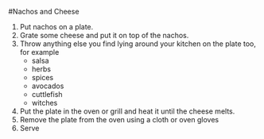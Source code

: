 #Nachos and Cheese

1. Put nachos on a plate.
2. Grate some cheese and put it on top of the nachos.
3. Throw anything else you find lying around your kitchen on the plate too, for example
    * salsa
    * herbs
    * spices
    * avocados
    * cuttlefish
    * witches
4. Put the plate in the oven or grill and heat it until the cheese melts.
5. Remove the plate from the oven using a cloth or oven gloves
6. Serve
